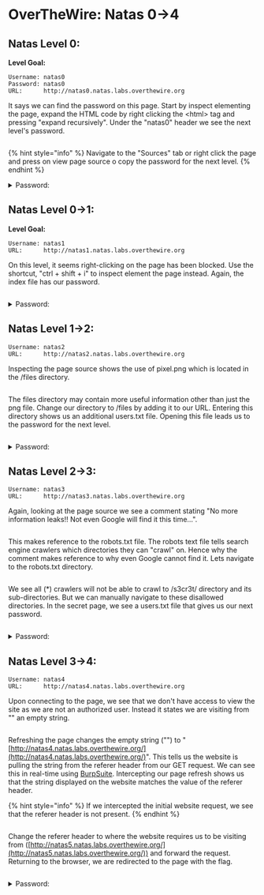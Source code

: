 # OverTheWire: Natas 0->4

## Natas Level 0:

**Level Goal:**&#x20;

```
Username: natas0
Password: natas0
URL:      http://natas0.natas.labs.overthewire.org
```

It says we can find the password on this page. Start by inspect elementing the page, expand the HTML code by right clicking the \<html> tag and pressing "expand recursively". Under the "natas0" header we see the next level's password.

<figure><img src=".gitbook/assets/Screenshot_2023-06-08_14_55_57.png" alt=""><figcaption></figcaption></figure>

{% hint style="info" %}
Navigate to the "Sources" tab or right click the page and press on view page source o copy the password for the next level.
{% endhint %}

<details>

<summary>Password:</summary>

g9D9cREhslqBKtcA2uocGHPfMZVzeFK6

</details>

## Natas Level 0->1:

**Level Goal:**&#x20;

```
Username: natas1
URL:      http://natas1.natas.labs.overthewire.org
```

On this level, it seems right-clicking on the page has been blocked. Use the shortcut, "ctrl + shift + i" to inspect element the page instead. Again, the index file has our password.

<figure><img src=".gitbook/assets/Screenshot_2023-06-08_15_01_37 (1).png" alt=""><figcaption></figcaption></figure>

<details>

<summary>Password:</summary>

h4ubbcXrWqsTo7GGnnUMLppXbOogfBZ7

</details>

## Natas Level 1->2:

```
Username: natas2
URL:      http://natas2.natas.labs.overthewire.org
```

Inspecting the page source shows the use of pixel.png which is located in the /files directory.&#x20;

<figure><img src=".gitbook/assets/Screenshot_2023-06-08_15_09_04 (1).png" alt=""><figcaption></figcaption></figure>

The files directory may contain more useful information other than just the png file. Change our directory to /files by adding it to our URL. Entering this directory shows us an additional users.txt file. Opening this file leads us to the password for the next level.

<figure><img src=".gitbook/assets/Screenshot_2023-06-08_15_09_22.png" alt=""><figcaption></figcaption></figure>

<details>

<summary>Password:</summary>

G6ctbMJ5Nb4cbFwhpMPSvxGHhQ7I6W8Q

</details>

## Natas Level 2->3:

```
Username: natas3
URL:      http://natas3.natas.labs.overthewire.org
```

Again, looking at the page source we see a comment stating "No more information leaks!! Not even Google will find it this time...".&#x20;

<figure><img src=".gitbook/assets/Screenshot_2023-06-08_15_14_46.png" alt=""><figcaption></figcaption></figure>

This makes reference to the robots.txt file. The robots text file tells search engine crawlers which directories they can "crawl" on. Hence why the comment makes reference to why even Google cannot find it. Lets navigate to the robots.txt directory.

<figure><img src=".gitbook/assets/Screenshot_2023-06-08_15_18_15.png" alt=""><figcaption></figcaption></figure>

We see all (\*) crawlers will not be able to crawl to /s3cr3t/ directory and its sub-directories. But we can manually navigate to these disallowed directories. In the secret page, we see a users.txt file that gives us our next password.

<figure><img src=".gitbook/assets/Screenshot_2023-06-08_15_20_28.png" alt=""><figcaption></figcaption></figure>

<details>

<summary>Password:</summary>

tKOcJIbzM4lTs8hbCmzn5Zr4434fGZQm

</details>

## Natas Level 3->4:

```
Username: natas4
URL:      http://natas4.natas.labs.overthewire.org
```

Upon connecting to the page, we see that we don't have access to view the site as we are not an authorized user. Instead it states we are visiting from "" an empty string.

<figure><img src=".gitbook/assets/Screenshot_2023-06-08_15_24_15.png" alt=""><figcaption></figcaption></figure>

Refreshing the page changes the empty string ("") to "[http://natas4.natas.labs.overthewire.org/](http://natas4.natas.labs.overthewire.org/)". This tells us the website is pulling the string from the referer header from our GET request. We can see this in real-time using [BurpSuite](https://portswigger.net/burp). Intercepting our page refresh shows us that the string displayed on the website matches the value of the referer header.

{% hint style="info" %}
If we intercepted the initial website request, we see that the referer header is not present.
{% endhint %}

<figure><img src=".gitbook/assets/Screenshot_2023-06-08_15_38_34.png" alt=""><figcaption></figcaption></figure>

Change the referer header to where the website requires us to be visiting from ([http://natas5.natas.labs.overthewire.org/](http://natas5.natas.labs.overthewire.org/)) and forward the request. Returning to the browser, we are redirected to the page with the flag.

<figure><img src=".gitbook/assets/Screenshot_2023-06-08_15_39_40.png" alt=""><figcaption></figcaption></figure>

<details>

<summary>Password:</summary>

Z0NsrtIkJoKALBCLi5eqFfcRN82Au2oD

</details>
